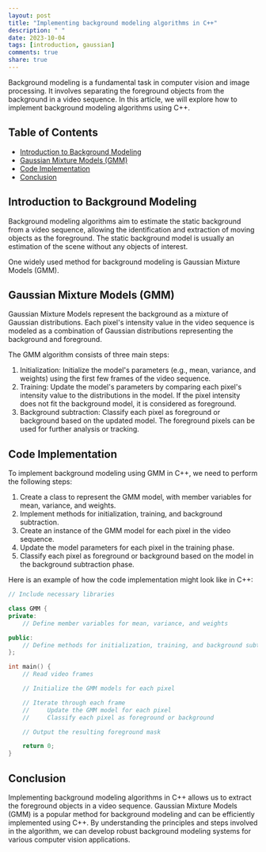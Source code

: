 ```yaml
---
layout: post
title: "Implementing background modeling algorithms in C++"
description: " "
date: 2023-10-04
tags: [introduction, gaussian]
comments: true
share: true
---
```


Background modeling is a fundamental task in computer vision and image processing. It involves separating the foreground objects from the background in a video sequence. In this article, we will explore how to implement background modeling algorithms using C++.

## Table of Contents
- [Introduction to Background Modeling](#introduction-to-background-modeling)
- [Gaussian Mixture Models (GMM)](#gaussian-mixture-models-gmm)
- [Code Implementation](#code-implementation)
- [Conclusion](#conclusion)

## Introduction to Background Modeling

Background modeling algorithms aim to estimate the static background from a video sequence, allowing the identification and extraction of moving objects as the foreground. The static background model is usually an estimation of the scene without any objects of interest.

One widely used method for background modeling is Gaussian Mixture Models (GMM).

## Gaussian Mixture Models (GMM)

Gaussian Mixture Models represent the background as a mixture of Gaussian distributions. Each pixel's intensity value in the video sequence is modeled as a combination of Gaussian distributions representing the background and foreground.

The GMM algorithm consists of three main steps:
1. Initialization: Initialize the model's parameters (e.g., mean, variance, and weights) using the first few frames of the video sequence.
2. Training: Update the model's parameters by comparing each pixel's intensity value to the distributions in the model. If the pixel intensity does not fit the background model, it is considered as foreground.
3. Background subtraction: Classify each pixel as foreground or background based on the updated model. The foreground pixels can be used for further analysis or tracking.

## Code Implementation

To implement background modeling using GMM in C++, we need to perform the following steps:

1. Create a class to represent the GMM model, with member variables for mean, variance, and weights.
2. Implement methods for initialization, training, and background subtraction.
3. Create an instance of the GMM model for each pixel in the video sequence.
4. Update the model parameters for each pixel in the training phase.
5. Classify each pixel as foreground or background based on the model in the background subtraction phase.

Here is an example of how the code implementation might look like in C++:

```cpp
// Include necessary libraries

class GMM {
private:
    // Define member variables for mean, variance, and weights

public:
    // Define methods for initialization, training, and background subtraction
};

int main() {
    // Read video frames

    // Initialize the GMM models for each pixel

    // Iterate through each frame
    //     Update the GMM model for each pixel
    //     Classify each pixel as foreground or background

    // Output the resulting foreground mask

    return 0;
}
```

## Conclusion

Implementing background modeling algorithms in C++ allows us to extract the foreground objects in a video sequence. Gaussian Mixture Models (GMM) is a popular method for background modeling and can be efficiently implemented using C++. By understanding the principles and steps involved in the algorithm, we can develop robust background modeling systems for various computer vision applications.